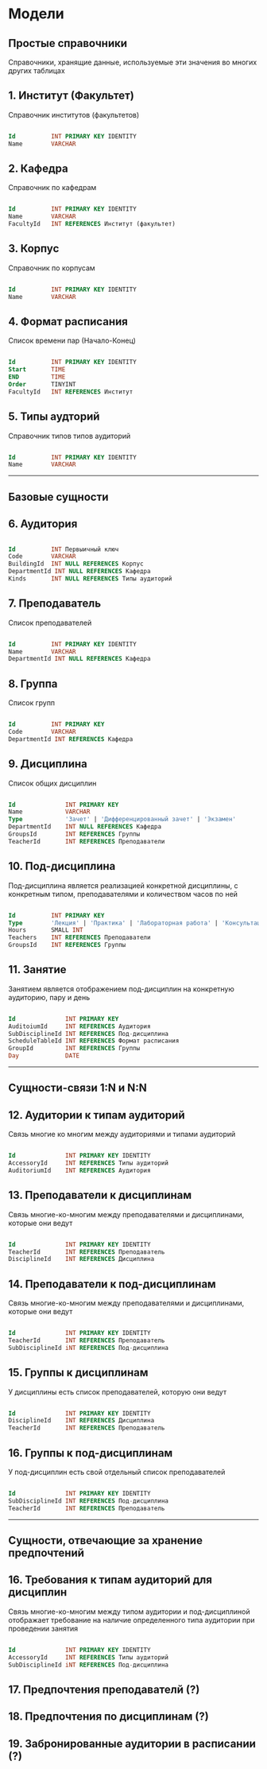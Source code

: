 # Модели
## Простые справочники
Справочники, хранящие данные, используемые эти значения во многих других таблицах

## 1. Институт (Факультет)
Справочник институтов (факультетов)
``` sql

Id          INT PRIMARY KEY IDENTITY
Name        VARCHAR

```

## 2. Кафедра
Справочник по кафедрам
``` sql

Id          INT PRIMARY KEY IDENTITY 
Name        VARCHAR
FacultyId   INT REFERENCES Институт (факультет) 

```

## 3. Корпус
Справочник по корпусам
``` sql

Id          INT PRIMARY KEY IDENTITY
Name        VARCHAR

```

## 4. Формат расписания
Список времени пар (Начало-Конец)
``` sql

Id          INT PRIMARY KEY IDENTITY
Start       TIME 
END         TIME
Order       TINYINT
FacultyId   INT REFERENCES Институт

```

## 5. Типы аудторий
Справочник типов типов аудиторий
``` sql

Id          INT PRIMARY KEY IDENTITY
Name        VARCHAR

```



---
## Базовые сущности
## 6. Аудитория
```sql

Id          INT Первыичный ключ
Code        VARCHAR
BuildingId  INT NULL REFERENCES Корпус
DepartmentId INT NULL REFERENCES Кафедра
Kinds       INT NULL REFERENCES Типы аудиторий

```

## 7. Преподаватель
Список преподавателей
``` sql

Id          INT PRIMARY KEY IDENTITY 
Name        VARCHAR
DepartmentId INT NULL REFERENCES Кафедра

```

## 8. Группа
Список групп

``` sql

Id          INT PRIMARY KEY
Code        VARCHAR 
DepartmentId INT REFERENCES Кафедра

```

## 9. Дисциплина
Список общих дисциплин
``` sql

Id              INT PRIMARY KEY
Name            VARCHAR
Type            'Зачет' | 'Дифференцированный зачет' | 'Экзамен'
DepartmentId    INT NULL REFERENCES Кафедра
GroupsId        INT REFERENCES Группы
TeacherId       INT REFERENCES Преподаватели

```

## 10. Под-дисциплина
Под-дисциплина является реализацией конкретной дисциплины, с конкретным типом, преподавателями и количеством часов по ней
``` sql

Id          INT PRIMARY KEY
Type        'Лекция' | 'Практика' | 'Лабораторная работа' | 'Консультация' | 'Экзамен'
Hours       SMALL INT 
Teachers    INT REFERENCES Преподаватели
GroupsId    INT REFERENCES Группы

```

## 11. Занятие
Занятием является отображением под-дисциплин на конкретную аудиторию, пару и день
``` sql

Id              INT PRIMARY KEY
AuditoiumId     INT REFERENCES Аудитория
SubDisciplineId INT REFERENCES Под-дисциплина
ScheduleTableId INT REFERENCES Формат расписания 
GroupId         INT REFERENCES Группы
Day             DATE
```



---
## Сущности-связи 1:N и N:N

## 12. Аудитории к типам аудиторий
Связь многие ко многим между аудиториями и типами аудиторий
``` sql

Id              INT PRIMARY KEY IDENTITY
AccessoryId     INT REFERENCES Типы аудиторий
AuditoriumId    INT REFERENCES Аудитория

```

## 13. Преподаватели к дисциплинам
Связь многие-ко-многим между преподавателями и дисциплинами, которые они ведут
```sql

Id              INT PRIMARY KEY IDENTITY
TeacherId       INT REFERENCES Преподаватель
DisciplineId    INT REFERENCES Дисциплина

```

## 14. Преподаватели к под-дисциплинам
Связь многие-ко-многим между преподавателями и дисциплинами, которые они ведут
```sql

Id              INT PRIMARY KEY IDENTITY
TeacherId       INT REFERENCES Преподаватель
SubDisciplineId iNT REFERENCES Под-дисциплина

```

## 15. Группы к дисциплинам
У дисциплины есть список преподавателей, которую они ведут
```sql

Id              INT PRIMARY KEY IDENTITY
DisciplineId    INT REFERENCES Дисциплина
TeacherId       INT REFERENCES Преподаватель

```

## 16. Группы к под-дисциплинам
У под-дисциплин есть свой отдельный список преподавателей
```sql

Id              INT PRIMARY KEY IDENTITY
SubDisciplineId INT REFERENCES Под-дисциплина
TeacherId       INT REFERENCES Преподаватель

```


---
## Сущности, отвечающие за хранение предпочтений

## 16. Требования к типам аудиторий для дисциплин
Связь многие-ко-многим между типом аудитории и под-дисциплиной отображает требование на наличие определенного типа аудитории при проведении занятия
```sql

Id              INT PRIMARY KEY IDENTITY
AccessoryId     INT REFERENCES Типы аудиторий
SubDisciplineId iNT REFERENCES Под-дисциплина

```

## 17. Предпочтения преподавателй (?)

## 18. Предпочтения по дисциплинам (?)

## 19. Забронированные аудитории в расписании (?)